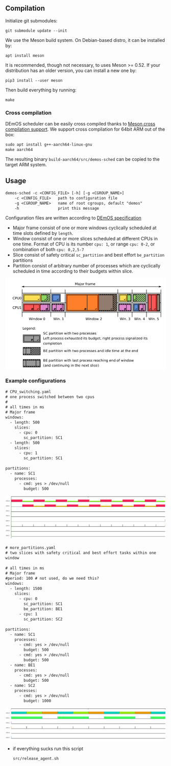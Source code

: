 ## Compilation

Initialize git submodules:

    git submodule update --init

We use the Meson build system. On Debian-based distro, it can be
installed by:

    apt install meson

It is recommended, though not necessary, to uses Meson >= 0.52. If
your distribution has an older version, you can install a new one by:

    pip3 install --user meson

Then build everything by running:

    make

### Cross compilation

DEmOS scheduler can be easily cross compiled thanks to [Meson cross
compilation support][cross]. We support cross compilation for 64bit
ARM out of the box:

    sudo apt install g++-aarch64-linux-gnu
	make aarch64

The resulting binary `build-aarch64/src/demos-sched` can be copied to
the target ARM system.

[cross]: https://mesonbuild.com/Cross-compilation.html

## Usage

    demos-sched -c <CONFIG_FILE> [-h] [-g <CGROUP_NAME>]
        -c <CONFIG_FILE>   path to configuration file
        -g <CGROUP_NAME>   name of root cgroups, default "demos"
        -h                 print this message

Configuration files are written according to [DEmOS specification](./demos-sched.pdf)

- Major frame consist of one or more windows cyclically scheduled at time slots defined by `length`.
- Window consist of one or more slices scheduled at different CPUs in one time. Format of CPU is its number `cpu: 1`, or range `cpu: 0-2`, or combination of both `cpu: 0,2,5-7`
- Slice consist of safety critical `sc_partition` and best effort `be_partition` partitions
- Partition consist of arbitrary number of processes which are cyclically scheduled in time according to their budgets within slice.

![](./major_frame.png)


### Example configurations

    # CPU_switching.yaml
    # one process switched between two cpus
    #
    # all times in ms
    # Major frame
    windows:
      - length: 500
        slices:
          - cpu: 0
            sc_partition: SC1
      - length: 500
        slices:
          - cpu: 1
            sc_partition: SC1

    partitions:
      - name: SC1
        processes:
          - cmd: yes > /dev/null
            budget: 500

![](./test_config/CPU_switching.png)

    # more_partitions.yaml
    # two slices with safety critical and best effort tasks within one window

    # all times in ms
    # Major frame
    #period: 100 # not used, do we need this?
    windows:
      - length: 1500
        slices:
          - cpu: 0
            sc_partition: SC1
            be_partition: BE1
          - cpu: 1
            sc_partition: SC2

    partitions:
      - name: SC1
        processes:
          - cmd: yes > /dev/null
            budget: 500
          - cmd: yes > /dev/null
            budget: 500
      - name: BE1
        processes:
          - cmd: yes > /dev/null
            budget: 500
      - name: SC2
        processes:
          - cmd: yes > /dev/null
            budget: 1000

![](./test_config/more_partitions.png)

- if everything sucks run this script
    ```
    src/release_agent.sh
    ```

